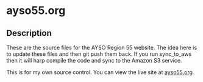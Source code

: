 ayso55.org
==========

Description
-----------

These are the source files for the AYSO Region 55 website. The idea here is to update these files and then git push them back. If you run sync_to_aws then it will harp compile the code and sync to the Amazon S3 service.

This is for my own source control.  You can view the live site at [ayso55.org](http://ayso55.org).
